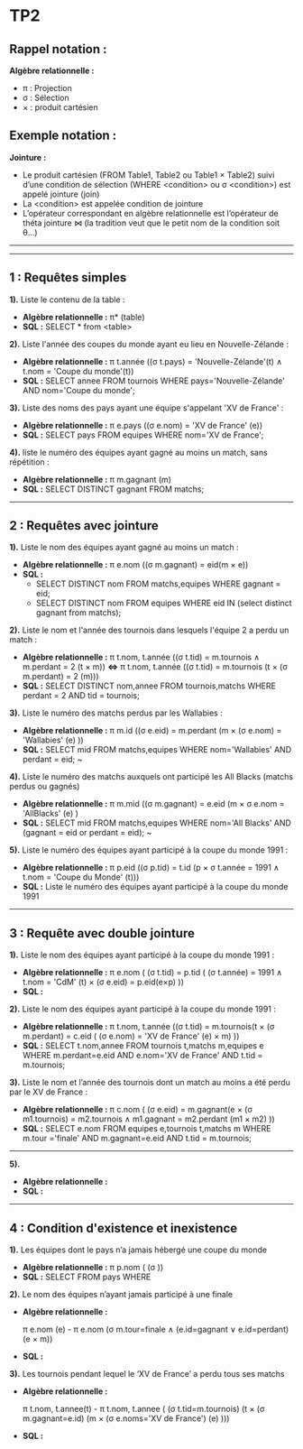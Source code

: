 # TP2

## Rappel notation :

**Algèbre relationnelle :**
 
 * π : Projection
 * σ : Sélection
 * × : produit cartésien
 
## Exemple notation :

**Jointure :**
 
 * Le produit cartésien (FROM Table1, Table2 ou Table1 × Table2) suivi d’une condition de sélection (WHERE \<condition> ou σ \<condition>) est appelé jointure (join)
 * La \<condition> est appelée condition de jointure
 * L’opérateur correspondant en algèbre relationnelle est l’opérateur de théta jointure ⋈ (la tradition veut que le petit nom de la condition soit θ...)

---
---

## 1 : Requêtes simples


**1).** Liste le contenu de la table :

* **Algèbre relationnelle :** π* (table) 
* **SQL :** SELECT * from \<table>


**2).** Liste l'année des coupes du monde ayant eu lieu en Nouvelle-Zélande :


* **Algèbre relationnelle :** π t.année ((σ t.pays) = 'Nouvelle-Zélande'(t) ∧ t.nom = 'Coupe du monde'(t))
* **SQL :** SELECT annee FROM tournois WHERE pays='Nouvelle-Zélande' AND nom='Coupe du monde';

		
**3).** Liste des noms des pays ayant une équipe s'appelant 'XV de France' :
 
* **Algèbre relationnelle :** π e.pays ((σ e.nom) = 'XV de France' (e))
* **SQL :** SELECT pays FROM equipes WHERE nom='XV de France'; 


**4).** liste le numéro des équipes ayant gagné au moins un match, sans répétition :

* **Algèbre relationnelle :** π m.gagnant (m)	
* **SQL :** SELECT DISTINCT gagnant FROM matchs;	

---

## 2 : Requêtes avec jointure 

**1).** Liste le nom des équipes ayant gagné au moins un match : 

* **Algèbre relationnelle :** π e.nom ((σ m.gagnant) = eid(m × e))
* **SQL :** 
	* SELECT DISTINCT nom FROM matchs,equipes WHERE gagnant = eid;
	* SELECT DISTINCT nom FROM equipes WHERE eid IN (select distinct gagnant from matchs);
			
				
**2).** Liste le nom et l'année des tournois dans lesquels l'équipe 2 a perdu un match :

* **Algèbre relationnelle :** π t.nom, t.année ((σ t.tid) = m.tournois ∧ m.perdant = 2 (t × m))
		**<=>** π t.nom, t.année ((σ t.tid) = m.tournois (t × (σ m.perdant) = 2 (m)))
* **SQL :** SELECT DISTINCT nom,annee FROM tournois,matchs WHERE perdant = 2 AND tid = tournois;
		
		
**3).** Liste le numéro des matchs perdus par les Wallabies :

* **Algèbre relationnelle :** π m.id ((σ e.eid) = m.perdant (m × (σ e.nom) = 'Wallabies' (e) ))
* **SQL :** SELECT mid FROM matchs,equipes WHERE nom='Wallabies' AND perdant = eid; ~


**4).** Liste le numéro des matchs auxquels ont participé les All Blacks (matchs perdus ou gagnés)

* **Algèbre relationnelle :** π m.mid ((σ m.gagnant) = e.eid (m × σ e.nom = 'AllBlacks' (e) )
* **SQL :** SELECT mid FROM matchs,equipes WHERE nom='All Blacks' AND (gagnant = eid or perdant = eid); ~


**5).** Liste le numéro des équipes ayant participé à la coupe du monde 1991 :

* **Algèbre relationnelle :** π p.eid ((σ p.tid) = t.id (p × σ t.année = 1991 ∧ t.nom = 'Coupe du Monde' (t)))
* **SQL :** Liste le numéro des équipes ayant participé à la coupe du monde 1991
		
---

## 3 : Requête avec double jointure

**1).** Liste le nom des équipes ayant participé à la coupe du monde 1991 :

* **Algèbre relationnelle :** π e.nom ( (σ t.tid) = p.tid ( (σ t.année) = 1991 ∧ t.nom = 'CdM' (t) × (σ e.eid) = p.eid(e×p) ))
* **SQL :**


**2).** Liste le nom des équipes ayant participé à la coupe du monde 1991 :
 
* **Algèbre relationnelle :** π t.nom, t.année ((σ t.tid) = m.tournois(t × (σ m.perdant) = c.eid ( (σ e.nom) = 'XV de France' (e) × m) ))
* **SQL :** SELECT t.nom,annee FROM tournois t,matchs m,equipes e WHERE m.perdant=e.eid AND e.nom='XV de France' AND t.tid = m.tournois;


**3).** Liste le nom et l’année des tournois dont un match au moins a été perdu par le XV de France :

* **Algèbre relationnelle :** π c.nom ( (σ e.eid) = m.gagnant(e × (σ m1.tournois) = m2.tournois ∧ m1.gagnant = m2.perdant (m1 × m2) ))
* **SQL :** SELECT e.nom FROM  equipes e,tournois t,matchs m WHERE m.tour ='finale' AND m.gagnant=e.eid AND t.tid = m.tournois;

---

**5).**

* **Algèbre relationnelle :**
* **SQL :**

---

## 4 : Condition d'existence et inexistence

**1).** Les équipes dont le pays n’a jamais hébergé une coupe du monde 

* **Algèbre relationnelle :** π p.nom ( (σ ))
* **SQL :** SELECT  FROM pays WHERE


**2).** Le nom des équipes n’ayant jamais participé à une finale

* **Algèbre relationnelle :** 
	
	π e.nom (e) - π e.nom (σ m.tour=finale ∧ (e.id=gagnant ∨ e.id=perdant) (e × m))

* **SQL :** 

**3).** Les tournois pendant lequel le ‘XV de France’ a perdu tous ses matchs 

* **Algèbre relationnelle :** 
	
	π t.nom, t.annee(t) - π t.nom, t.annee ( (σ t.tid=m.tournois) (t × (σ m.gagnant=e.id) (m × (σ e.noms='XV de France') (e) )))
	
* **SQL :**